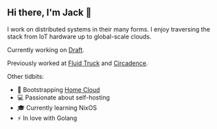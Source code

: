 ## Hi there, I'm Jack 👋

I work on distributed systems in their many forms. I enjoy traversing the stack from IoT hardware up to global-scale clouds.

Currently working on [Draft](https://github.com/steady-bytes/draft).

Previously worked at [Fluid Truck](https://www.fluidtruck.com/) and [Circadence](https://circadence.com/).

Other tidbits:

- 🚀 Bootstrapping [Home Cloud](https://home-cloud.io)
- 💻 Passionate about self-hosting
- 🎓 Currently learning NixOS
- ⚡ In love with Golang

